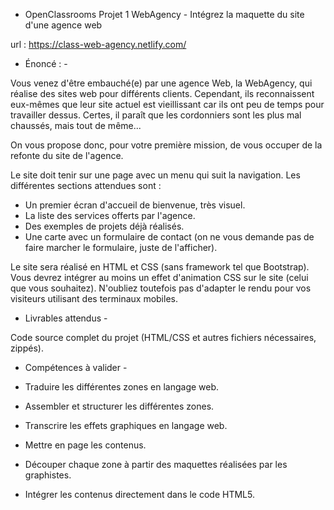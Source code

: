 - OpenClassrooms Projet 1 WebAgency -
Intégrez la maquette du site d'une agence web

url : https://class-web-agency.netlify.com/


- Énoncé : -

Vous venez d'être embauché(e) par une agence Web, la WebAgency, qui réalise des sites web pour différents clients. Cependant, ils reconnaissent eux-mêmes que leur site actuel est vieillissant car ils ont peu de temps pour travailler dessus. Certes, il paraît que les cordonniers sont les plus mal chaussés, mais tout de même...

On vous propose donc, pour votre première mission, de vous occuper de la refonte du site de l'agence.

Le site doit tenir sur une page avec un menu qui suit la navigation. Les différentes sections attendues sont :

- Un premier écran d'accueil de bienvenue, très visuel.
- La liste des services offerts par l'agence.
- Des exemples de projets déjà réalisés.
- Une carte avec un formulaire de contact (on ne vous demande pas de faire marcher le formulaire, juste de 	l'afficher).

Le site sera réalisé en HTML et CSS (sans framework tel que Bootstrap).
Vous devrez intégrer au moins un effet d'animation CSS sur le site (celui que vous souhaitez).
N'oubliez toutefois pas d'adapter le rendu pour vos visiteurs utilisant des terminaux mobiles.


- Livrables attendus -

Code source complet du projet (HTML/CSS et autres fichiers nécessaires, zippés).

- Compétences à valider -

- Traduire les différentes zones en langage web.
- Assembler et structurer les différentes zones.
- Transcrire les effets graphiques en langage web.
- Mettre en page les contenus.
- Découper chaque zone à partir des maquettes réalisées par les graphistes.
- Intégrer les contenus directement dans le code HTML5.


